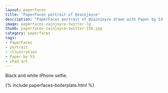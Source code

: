 ```yaml
---
layout: paperfaces
title: "PaperFaces portrait of @zainjoyce"
description: "PaperFaces portrait of @zainjoyce drawn with Paper by 53 on an iPad."
image: paperfaces-zainjoyce-twitter-lg
thumb: paperfaces-zainjoyce-twitter-150.jpg
category: paperfaces
tags: 
- PaperFaces
- portrait
- illustration
- Paper by 53
- iPad art
---
```


Black and white iPhone selfie.

{% include paperfaces-boilerplate.html %}